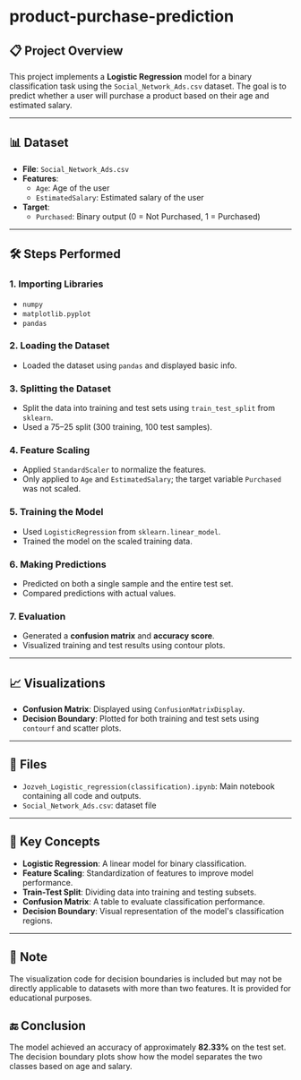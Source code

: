 # product-purchase-prediction

## 📋 Project Overview
This project implements a **Logistic Regression** model for a binary classification task using the `Social_Network_Ads.csv` dataset. The goal is to predict whether a user will purchase a product based on their age and estimated salary.

---

## 📊 Dataset
- **File**: `Social_Network_Ads.csv`
- **Features**:
  - `Age`: Age of the user
  - `EstimatedSalary`: Estimated salary of the user
- **Target**:
  - `Purchased`: Binary output (0 = Not Purchased, 1 = Purchased)

---

## 🛠️ Steps Performed

### 1. Importing Libraries
- `numpy`
- `matplotlib.pyplot`
- `pandas`

### 2. Loading the Dataset
- Loaded the dataset using `pandas` and displayed basic info.

### 3. Splitting the Dataset
- Split the data into training and test sets using `train_test_split` from `sklearn`.
- Used a 75–25 split (300 training, 100 test samples).

### 4. Feature Scaling
- Applied `StandardScaler` to normalize the features.
- Only applied to `Age` and `EstimatedSalary`; the target variable `Purchased` was not scaled.

### 5. Training the Model
- Used `LogisticRegression` from `sklearn.linear_model`.
- Trained the model on the scaled training data.

### 6. Making Predictions
- Predicted on both a single sample and the entire test set.
- Compared predictions with actual values.

### 7. Evaluation
- Generated a **confusion matrix** and **accuracy score**.
- Visualized training and test results using contour plots.

---

## 📈 Visualizations
- **Confusion Matrix**: Displayed using `ConfusionMatrixDisplay`.
- **Decision Boundary**: Plotted for both training and test sets using `contourf` and scatter plots.

---

## 📁 Files
- `Jozveh_Logistic_regression(classification).ipynb`: Main notebook containing all code and outputs.
- `Social_Network_Ads.csv`: dataset file

---

## 🧠 Key Concepts
- **Logistic Regression**: A linear model for binary classification.
- **Feature Scaling**: Standardization of features to improve model performance.
- **Train-Test Split**: Dividing data into training and testing subsets.
- **Confusion Matrix**: A table to evaluate classification performance.
- **Decision Boundary**: Visual representation of the model's classification regions.

---

## 📌 Note
The visualization code for decision boundaries is included but may not be directly applicable to datasets with more than two features. It is provided for educational purposes.


## 🔚 Conclusion
The model achieved an accuracy of approximately **82.33%** on the test set. The decision boundary plots show how the model separates the two classes based on age and salary.
